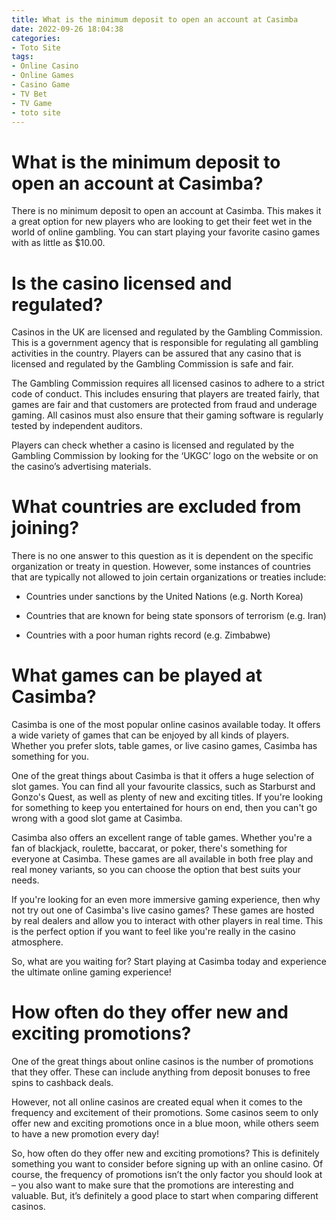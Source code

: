 ```yaml
---
title: What is the minimum deposit to open an account at Casimba
date: 2022-09-26 18:04:38
categories:
- Toto Site
tags:
- Online Casino
- Online Games
- Casino Game
- TV Bet
- TV Game
- toto site
---
```



#  What is the minimum deposit to open an account at Casimba?

There is no minimum deposit to open an account at Casimba. This makes it a great option for new players who are looking to get their feet wet in the world of online gambling. You can start playing your favorite casino games with as little as $10.00.

#  Is the casino licensed and regulated?

Casinos in the UK are licensed and regulated by the Gambling Commission. This is a government agency that is responsible for regulating all gambling activities in the country. Players can be assured that any casino that is licensed and regulated by the Gambling Commission is safe and fair.

The Gambling Commission requires all licensed casinos to adhere to a strict code of conduct. This includes ensuring that players are treated fairly, that games are fair and that customers are protected from fraud and underage gaming. All casinos must also ensure that their gaming software is regularly tested by independent auditors.

Players can check whether a casino is licensed and regulated by the Gambling Commission by looking for the ‘UKGC’ logo on the website or on the casino’s advertising materials.

#  What countries are excluded from joining?

There is no one answer to this question as it is dependent on the specific organization or treaty in question. However, some instances of countries that are typically not allowed to join certain organizations or treaties include:

- Countries under sanctions by the United Nations (e.g. North Korea)

- Countries that are known for being state sponsors of terrorism (e.g. Iran)

- Countries with a poor human rights record (e.g. Zimbabwe)

#  What games can be played at Casimba?

Casimba is one of the most popular online casinos available today. It offers a wide variety of games that can be enjoyed by all kinds of players. Whether you prefer slots, table games, or live casino games, Casimba has something for you.

One of the great things about Casimba is that it offers a huge selection of slot games. You can find all your favourite classics, such as Starburst and Gonzo's Quest, as well as plenty of new and exciting titles. If you're looking for something to keep you entertained for hours on end, then you can't go wrong with a good slot game at Casimba.

Casimba also offers an excellent range of table games. Whether you're a fan of blackjack, roulette, baccarat, or poker, there's something for everyone at Casimba. These games are all available in both free play and real money variants, so you can choose the option that best suits your needs.

If you're looking for an even more immersive gaming experience, then why not try out one of Casimba's live casino games? These games are hosted by real dealers and allow you to interact with other players in real time. This is the perfect option if you want to feel like you're really in the casino atmosphere.

So, what are you waiting for? Start playing at Casimba today and experience the ultimate online gaming experience!

#  How often do they offer new and exciting promotions?

One of the great things about online casinos is the number of promotions that they offer. These can include anything from deposit bonuses to free spins to cashback deals.

However, not all online casinos are created equal when it comes to the frequency and excitement of their promotions. Some casinos seem to only offer new and exciting promotions once in a blue moon, while others seem to have a new promotion every day!

So, how often do they offer new and exciting promotions? This is definitely something you want to consider before signing up with an online casino. Of course, the frequency of promotions isn’t the only factor you should look at – you also want to make sure that the promotions are interesting and valuable. But, it’s definitely a good place to start when comparing different casinos.